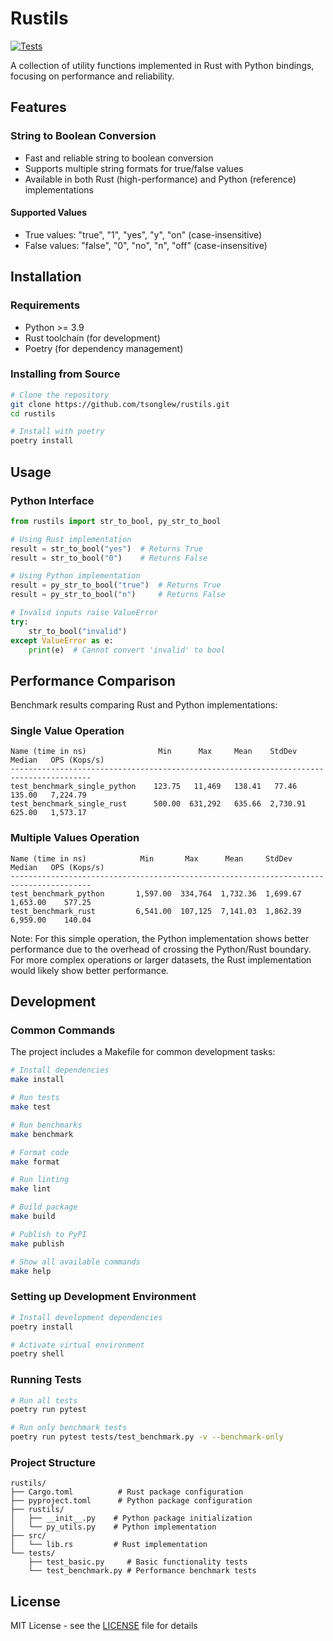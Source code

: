 # Rustils

[![Tests](https://github.com/tsonglew/rustils/actions/workflows/test.yml/badge.svg)](https://github.com/tsonglew/rustils/actions/workflows/test.yml)

A collection of utility functions implemented in Rust with Python bindings, focusing on performance and reliability.

## Features

### String to Boolean Conversion

- Fast and reliable string to boolean conversion
- Supports multiple string formats for true/false values
- Available in both Rust (high-performance) and Python (reference) implementations

#### Supported Values

- True values: "true", "1", "yes", "y", "on" (case-insensitive)
- False values: "false", "0", "no", "n", "off" (case-insensitive)

## Installation

### Requirements

- Python >= 3.9
- Rust toolchain (for development)
- Poetry (for dependency management)

### Installing from Source

```bash
# Clone the repository
git clone https://github.com/tsonglew/rustils.git
cd rustils

# Install with poetry
poetry install
```

## Usage

### Python Interface

```python
from rustils import str_to_bool, py_str_to_bool

# Using Rust implementation
result = str_to_bool("yes")  # Returns True
result = str_to_bool("0")    # Returns False

# Using Python implementation
result = py_str_to_bool("true")  # Returns True
result = py_str_to_bool("n")     # Returns False

# Invalid inputs raise ValueError
try:
    str_to_bool("invalid")
except ValueError as e:
    print(e)  # Cannot convert 'invalid' to bool
```

## Performance Comparison

Benchmark results comparing Rust and Python implementations:

### Single Value Operation

```
Name (time in ns)                Min      Max     Mean    StdDev   Median   OPS (Kops/s)
----------------------------------------------------------------------------------------
test_benchmark_single_python    123.75   11,469   138.41   77.46   135.00   7,224.79
test_benchmark_single_rust      500.00  631,292   635.66  2,730.91  625.00   1,573.17
```

### Multiple Values Operation

```
Name (time in ns)            Min       Max      Mean     StdDev    Median   OPS (Kops/s)
----------------------------------------------------------------------------------------
test_benchmark_python       1,597.00  334,764  1,732.36  1,699.67  1,653.00    577.25
test_benchmark_rust         6,541.00  107,125  7,141.03  1,862.39  6,959.00    140.04
```

Note: For this simple operation, the Python implementation shows better performance due to the overhead of crossing the Python/Rust boundary. For more complex operations or larger datasets, the Rust implementation would likely show better performance.

## Development

### Common Commands

The project includes a Makefile for common development tasks:

```bash
# Install dependencies
make install

# Run tests
make test

# Run benchmarks
make benchmark

# Format code
make format

# Run linting
make lint

# Build package
make build

# Publish to PyPI
make publish

# Show all available commands
make help
```

### Setting up Development Environment

```bash
# Install development dependencies
poetry install

# Activate virtual environment
poetry shell
```

### Running Tests

```bash
# Run all tests
poetry run pytest

# Run only benchmark tests
poetry run pytest tests/test_benchmark.py -v --benchmark-only
```

### Project Structure

```
rustils/
├── Cargo.toml          # Rust package configuration
├── pyproject.toml      # Python package configuration
├── rustils/
│   ├── __init__.py    # Python package initialization
│   └── py_utils.py    # Python implementation
├── src/
│   └── lib.rs         # Rust implementation
└── tests/
    ├── test_basic.py     # Basic functionality tests
    └── test_benchmark.py # Performance benchmark tests
```

## License

MIT License - see the [LICENSE](LICENSE) file for details
